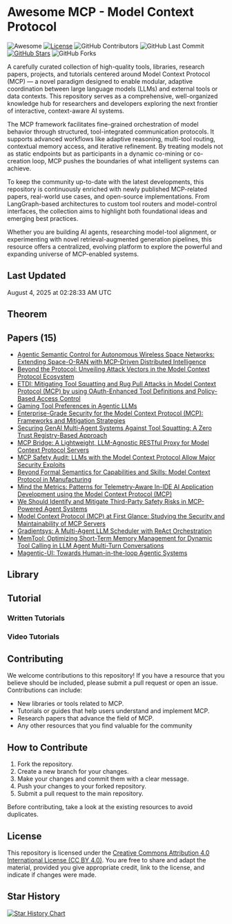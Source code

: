 # Awesome MCP - Model Context Protocol 

![Awesome](https://awesome.re/badge.svg)
[![License](https://img.shields.io/badge/license-MIT-blue.svg)](LICENSE)
![GitHub Contributors](https://img.shields.io/github/contributors/gauravfs-14/awesome-mcp.svg)
![GitHub Last Commit](https://img.shields.io/github/last-commit/gauravfs-14/awesome-mcp.svg)
[![GitHub Stars](https://img.shields.io/github/stars/gauravfs-14/awesome-mcp.svg?style=social)](https://github.com/gauravfs-14/awesome-mcp)
![GitHub Forks](https://img.shields.io/github/forks/gauravfs-14/awesome-mcp.svg)

A carefully curated collection of high-quality tools, libraries, research papers, projects, and tutorials centered around Model Context Protocol (MCP) — a novel paradigm designed to enable modular, adaptive coordination between large language models (LLMs) and external tools or data contexts. This repository serves as a comprehensive, well-organized knowledge hub for researchers and developers exploring the next frontier of interactive, context-aware AI systems.

The MCP framework facilitates fine-grained orchestration of model behavior through structured, tool-integrated communication protocols. It supports advanced workflows like adaptive reasoning, multi-tool routing, contextual memory access, and iterative refinement. By treating models not as static endpoints but as participants in a dynamic co-mining or co-creation loop, MCP pushes the boundaries of what intelligent systems can achieve.

To keep the community up-to-date with the latest developments, this repository is continuously enriched with newly published MCP-related papers, real-world use cases, and open-source implementations. From LangGraph-based architectures to custom tool routers and model-control interfaces, the collection aims to highlight both foundational ideas and emerging best practices.

Whether you are building AI agents, researching model-tool alignment, or experimenting with novel retrieval-augmented generation pipelines, this resource offers a centralized, evolving platform to explore the powerful and expanding universe of MCP-enabled systems.

## Last Updated
August 4, 2025 at 02:28:33 AM UTC


## Theorem

## Papers (15)
- [Agentic Semantic Control for Autonomous Wireless Space Networks: Extending Space-O-RAN with MCP-Driven Distributed Intelligence](https://arxiv.org/abs/2506.10925)
- [Beyond the Protocol: Unveiling Attack Vectors in the Model Context Protocol Ecosystem](https://arxiv.org/abs/2506.02040)
- [ETDI: Mitigating Tool Squatting and Rug Pull Attacks in Model Context Protocol (MCP) by using OAuth-Enhanced Tool Definitions and Policy-Based Access Control](https://arxiv.org/abs/2506.01333)
- [Gaming Tool Preferences in Agentic LLMs](https://arxiv.org/abs/2505.18135)
- [Enterprise-Grade Security for the Model Context Protocol (MCP): Frameworks and Mitigation Strategies](https://arxiv.org/abs/2504.08623)
- [Securing GenAI Multi-Agent Systems Against Tool Squatting: A Zero Trust Registry-Based Approach](https://arxiv.org/abs/2504.19951)
- [MCP Bridge: A Lightweight, LLM-Agnostic RESTful Proxy for Model Context Protocol Servers](https://arxiv.org/abs/2504.08999)
- [MCP Safety Audit: LLMs with the Model Context Protocol Allow Major Security Exploits](https://arxiv.org/abs/2504.03767)
- [Beyond Formal Semantics for Capabilities and Skills: Model Context Protocol in Manufacturing](https://arxiv.org/abs/2506.11180)
- [Mind the Metrics: Patterns for Telemetry-Aware In-IDE AI Application Development using the Model Context Protocol (MCP)](https://arxiv.org/abs/2506.11019)
- [We Should Identify and Mitigate Third-Party Safety Risks in MCP-Powered Agent Systems](https://arxiv.org/abs/2506.13666)
- [Model Context Protocol (MCP) at First Glance: Studying the Security and Maintainability of MCP Servers](https://arxiv.org/abs/2506.13538)
- [Gradientsys: A Multi-Agent LLM Scheduler with ReAct Orchestration](https://arxiv.org/abs/2507.06520)
- [MemTool: Optimizing Short-Term Memory Management for Dynamic Tool Calling in LLM Agent Multi-Turn Conversations](https://arxiv.org/abs/2507.21428)
- [Magentic-UI: Towards Human-in-the-loop Agentic Systems](https://arxiv.org/abs/2507.22358)


## Library

## Tutorial

### Written Tutorials

### Video Tutorials

## Contributing

We welcome contributions to this repository! If you have a resource that you believe should be included, please submit a pull request or open an issue. Contributions can include:

- New libraries or tools related to MCP.
- Tutorials or guides that help users understand and implement MCP.
- Research papers that advance the field of MCP.
- Any other resources that you find valuable for the community

## How to Contribute

1. Fork the repository.
2. Create a new branch for your changes.
3. Make your changes and commit them with a clear message.
4. Push your changes to your forked repository.
5. Submit a pull request to the main repository.

Before contributing, take a look at the existing resources to avoid duplicates.

## License

This repository is licensed under the [Creative Commons Attribution 4.0 International License (CC BY 4.0)](LICENSE). You are free to share and adapt the material, provided you give appropriate credit, link to the license, and indicate if changes were made.

## Star History

[![Star History Chart](https://api.star-history.com/svg?repos=gauravfs-14/awesome-mcp)](https://star-history.com/#gauravfs-14/awesome-mcp&Date)
